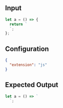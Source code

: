 
## Input
```javascript input
let a = () => {
  return `
  `;
};
```

## Configuration
```json configuration
{
  "extension": "js"
}
```

## Expected Output
```javascript expected output
let a = () => `
  `;
```
